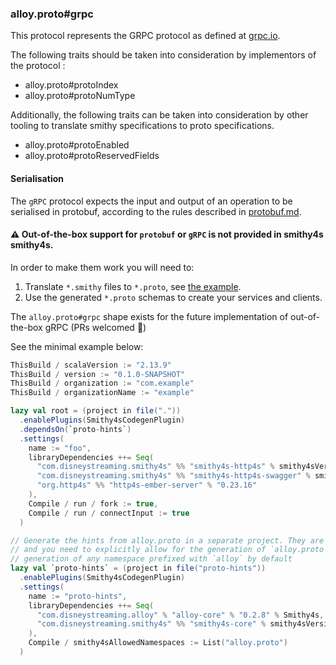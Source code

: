 ### alloy.proto#grpc

This protocol represents the GRPC protocol as defined at [grpc.io](https://grpc.io/).

The following traits should be taken into consideration by implementors of the protocol :

- alloy.proto#protoIndex
- alloy.proto#protoNumType

Additionally, the following traits can be taken into consideration by other tooling to translate smithy specifications to proto specifications.

- alloy.proto#protoEnabled
- alloy.proto#protoReservedFields

#### Serialisation

The `gRPC` protocol expects the input and output of an operation to be serialised in protobuf, according to the rules described in [protobuf.md](../serialisation/protobuf.md).

#### ⚠️ Out-of-the-box support for `protobuf` or `gRPC` is not provided in smithy4s smithy4s.

In order to make them work you will need to:
1. Translate `*.smithy` files to `*.proto`, see [the example](https://github.com/disneystreaming/smithy-translate/blob/1701223018c4a7372633ede81bd64f1edb0390a4/modules/proto/examples/src/smithyproto/scalapb/demo/HelloServer.scala#L23-L26).
1. Use the generated `*.proto` schemas to create your services and clients.

The `alloy.proto#grpc` shape exists for the future implementation of out-of-the-box gRPC (PRs welcomed :slightly_smiling_face:)

See the minimal example below:
```scala
ThisBuild / scalaVersion := "2.13.9"
ThisBuild / version := "0.1.0-SNAPSHOT"
ThisBuild / organization := "com.example"
ThisBuild / organizationName := "example"

lazy val root = (project in file("."))
  .enablePlugins(Smithy4sCodegenPlugin)
  .dependsOn(`proto-hints`)
  .settings(
    name := "foo",
    libraryDependencies ++= Seq(
      "com.disneystreaming.smithy4s" %% "smithy4s-http4s" % smithy4sVersion.value,
      "com.disneystreaming.smithy4s" %% "smithy4s-http4s-swagger" % smithy4sVersion.value,
      "org.http4s" %% "http4s-ember-server" % "0.23.16"
    ),
    Compile / run / fork := true,
    Compile / run / connectInput := true
  )

// Generate the hints from alloy.proto in a separate project. They are not pre-packaged in smithy4s,
// and you need to explicitly allow for the generation of `alloy.proto` hints as we protect against the
// generation of any namespace prefixed with `alloy` by default
lazy val `proto-hints` = (project in file("proto-hints"))
  .enablePlugins(Smithy4sCodegenPlugin)
  .settings(
    name := "proto-hints",
    libraryDependencies ++= Seq(
      "com.disneystreaming.alloy" % "alloy-core" % "0.2.8" % Smithy4s,
      "com.disneystreaming.smithy4s" %% "smithy4s-core" % smithy4sVersion.value
    ),
    Compile / smithy4sAllowedNamespaces := List("alloy.proto")
  )
```
